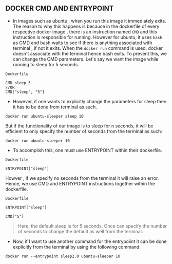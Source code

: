 ## DOCKER CMD AND ENTRYPOINT 

* In images such as ubuntu , when you run this image it immediately exits. The reason to why this happens is because in the dockerfile of every respective docker image , there is an instruction named `CMD` and this instruction is responsible for running. However for ubuntu, it uses `bash` as CMD and bash waits to see if there is anything associated with terminal , if not it exits. When the `docker run` command is used, docker doesn't associate with the terminal hence bash exits. To prevent this, we can change the CMD parameters. Let's say we want the image while running to sleep for 5 seconds.

```
Dockerfile 

CMD sleep 5 
//OR 
CMD["sleep", "5"]
```

* However, if one wants to explicitly change the parameters for sleep then it has to be done from terminal as such.
```
docker run ubuntu-sleeper sleep 10
```
But if the functionality of our image is to sleep for n seconds, it will be efficient to only specify the number of seconds from the terminal as such: 
```
docker run ubuntu-sleeper 10
```

* To accomplish this, one must use ENTRYPOINT within their dockerfile.
```
Dockerfile

ENTRYPOINT["sleep"]
```
Howver , if we specify no seconds from the terminal it will raise an error. Hence, we use CMD and ENTRYPOINT instructions together within the dockerfile.

```
Dockerfile 

ENTRPOINT["sleep"] 

CMD["5"]
```
> Here, the default sleep is for 5 seconds. Once can specify the number of seconds to change the default as well from the terminal.

* Now, if I want to use another command for the entrypoiint it can be done explicitly from the terminal by using the following command.
```
docker run --entrypoint sleep2.0 ubuntu-sleeper 10
```
